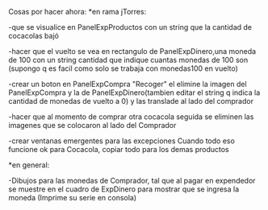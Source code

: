 Cosas por hacer ahora:
*en rama jTorres: 

-que se visualice en PanelExpProductos con un string que la cantidad de cocacolas bajó

-hacer que el vuelto se vea en rectangulo de PanelExpDinero,una moneda de 100 con un string cantidad que indique cuantas monedas de 100 son (supongo q es facil como solo se trabaja con monedas100 en vuelto)

-crear un boton en PanelExpCompra "Recoger" el elimine la imagen del PanelExpCompra y la de PanelExpDinero(tambien editar el string q indica la cantidad de monedas de vuelto a 0) y las translade al lado del comprador

-hacer que al momento de comprar otra cocacola seguida se eliminen las imagenes que se colocaron al lado del Comprador

-crear ventanas emergentes para las excepciones
Cuando todo eso funcione ok para Cocacola, copiar todo para los demas productos


*en general:

-Dibujos para las monedas de Comprador, tal que al pagar en expendedor se muestre en el cuadro de ExpDinero para mostrar que se ingresa la moneda (Imprime su serie en consola)





